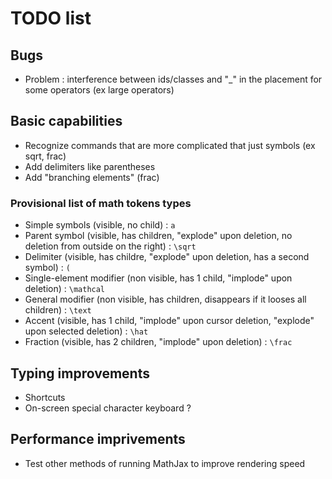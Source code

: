 # TODO list

## Bugs
- Problem : interference between ids/classes and "_" in the placement for some operators (ex large operators)

## Basic capabilities
- Recognize commands that are more complicated that just symbols (ex sqrt, frac)
- Add delimiters like parentheses
- Add "branching elements" (frac)

### Provisional list of math tokens types
- Simple symbols (visible, no child) : `a`
- Parent symbol (visible, has children, "explode" upon deletion, no deletion from outside on the right) : `\sqrt`
- Delimiter (visible, has childre, "explode" upon deletion, has a second symbol) : `(`
- Single-element modifier (non visible, has 1 child, "implode" upon deletion) : `\mathcal`
- General modifier (non visible, has children, disappears if it looses all children) : `\text`
- Accent (visible, has 1 child, "implode" upon cursor deletion, "explode" upon selected deletion) : `\hat`
- Fraction (visible, has 2 children, "implode" upon deletion) : `\frac`

## Typing improvements
- Shortcuts
- On-screen special character keyboard ?

## Performance imprivements
- Test other methods of running MathJax to improve rendering speed